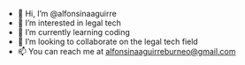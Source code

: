 - 👋 Hi, I’m @alfonsinaaguirre
- 👀 I’m interested in legal tech
- 🌱 I’m currently learning coding
- 💞️ I’m looking to collaborate on the legal tech field
- 📫 You can reach me at alfonsinaaguirreburneo@gmail.com

<!---
alfonsinaaguirre/alfonsinaaguirre is a ✨ special ✨ repository because its `README.md` (this file) appears on your GitHub profile.
You can click the Preview link to take a look at your changes.
--->
